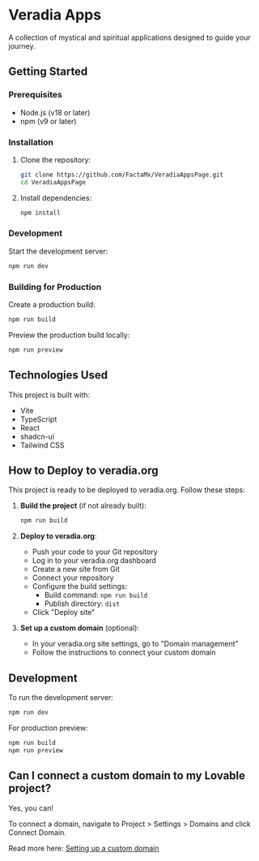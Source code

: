 # Veradia Apps

A collection of mystical and spiritual applications designed to guide your journey.

## Getting Started

### Prerequisites

- Node.js (v18 or later)
- npm (v9 or later)

### Installation

1. Clone the repository:
   ```sh
   git clone https://github.com/FactaMx/VeradiaAppsPage.git
   cd VeradiaAppsPage
   ```

2. Install dependencies:
   ```sh
   npm install
   ```

### Development

Start the development server:
```sh
npm run dev
```

### Building for Production

Create a production build:
```sh
npm run build
```

Preview the production build locally:
```sh
npm run preview
```

## Technologies Used

This project is built with:

- Vite
- TypeScript
- React
- shadcn-ui
- Tailwind CSS

## How to Deploy to veradia.org

This project is ready to be deployed to veradia.org. Follow these steps:

1. **Build the project** (if not already built):
   ```bash
   npm run build
   ```

2. **Deploy to veradia.org**:
   - Push your code to your Git repository
   - Log in to your veradia.org dashboard
   - Create a new site from Git
   - Connect your repository
   - Configure the build settings:
     - Build command: `npm run build`
     - Publish directory: `dist`
   - Click "Deploy site"

3. **Set up a custom domain** (optional):
   - In your veradia.org site settings, go to "Domain management"
   - Follow the instructions to connect your custom domain

## Development

To run the development server:

```bash
npm run dev
```

For production preview:

```bash
npm run build
npm run preview
```

## Can I connect a custom domain to my Lovable project?

Yes, you can!

To connect a domain, navigate to Project > Settings > Domains and click Connect Domain.

Read more here: [Setting up a custom domain](https://docs.lovable.dev/tips-tricks/custom-domain#step-by-step-guide)
